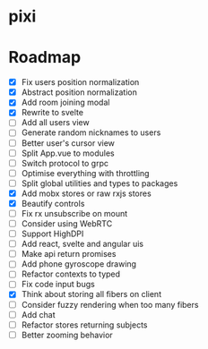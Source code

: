 # pixi

# Roadmap

- [x] Fix users position normalization
- [x] Abstract position normalization
- [x] Add room joining modal
- [x] Rewrite to svelte
- [ ] Add all users view
- [ ] Generate random nicknames to users
- [ ] Better user's cursor view
- [ ] Split App.vue to modules
- [ ] Switch protocol to grpc
- [ ] Optimise everything with throttling
- [ ] Split global utilities and types to packages
- [x] Add mobx stores or raw rxjs stores
- [x] Beautify controls
- [ ] Fix rx unsubscribe on mount
- [ ] Consider using WebRTC
- [ ] Support HighDPI
- [ ] Add react, svelte and angular uis
- [ ] Make api return promises
- [ ] Add phone gyroscope drawing
- [ ] Refactor contexts to typed
- [ ] Fix code input bugs
- [x] Think about storing all fibers on client
- [ ] Consider fuzzy rendering when too many fibers
- [ ] Add chat
- [ ] Refactor stores returning subjects
- [ ] Better zooming behavior
